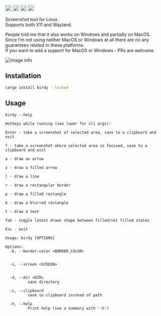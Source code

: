 [<img alt="github" src="https://img.shields.io/badge/github-kakoc/birdy?style=for-the-badge&labelColor=555555&logo=github" height="20">](https://github.com/kakoc/birdy)
[<img alt="crates.io" src="https://img.shields.io/crates/v/birdy.svg?style=for-the-badge&color=fc8d62&logo=rust" height="20">](https://crates.io/crates/birdy)
[<img alt="docs.rs" src="https://img.shields.io/badge/docs.rs-66c2a5?style=for-the-badge&labelColor=555555&logoColor=white&logo=docs.rs" height="20">](https://docs.rs/birdy/latest/birdy)
[<img alt="build status" src="https://img.shields.io/github/actions/workflow/status/kakoc/birdy/rust.yml?branch=main&style=for-the-badge" height="20">](https://github.com/kakoc/birdy/actions/workflows/rust.yml)

Screenshot tool for Linux.  
Supports both X11 and Wayland.  

People told me that it also works on Windows and partially on MacOS.  
Since I'm not using neither MacOS or Windows at all there are no any guarantees related to these platforms.  
If you want to add a support for MacOS or Windows - PRs are welcome.  

![image info](./assets/demo/demo.png)

## Installation

```bash
cargo install birdy --locked
```

## Usage

```
birdy --help

Hotkeys while running (see lower for cli args):

Enter - take a screenshot of selected area, save to a clipboard and exit

f - take a screenshot where selected area is focused, save to a clipboard and exit

a - draw an arrow

z - draw a filled arrow

l - draw a line

r - draw a rectangular border

p - draw a filled rectangle

b - draw a blurred rectangle

t - draw a text

Tab - toggle latest drawn shape between filled/not filled states

Esc - exit

Usage: birdy [OPTIONS]

Options:
  -b, --border-color <BORDER_COLOR>
          

  -s, --screen <SCREEN>
          

  -d, --dir <DIR>
          save directory

  -c, --clipboard
          save to clipboard instead of path

  -h, --help
          Print help (see a summary with '-h')
```
